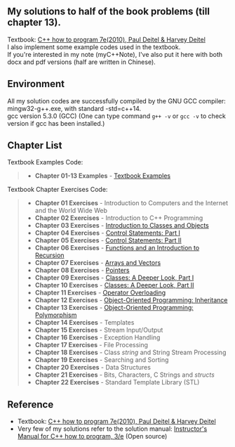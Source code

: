 ## My solutions to half of the book problems (till chapter 13).
Textbook: [C++ how to program 7e(2010), Paul Deitel & Harvey Deitel](http://www.deitel.com/Books/C/CHowtoProgram7e/tabid/3472/Default.aspx) <br />
I also implement some example codes used in the textbook. <br />
If you're interested in my note (myC++Note), I've also put it here with both docx and pdf versions (half are written in Chinese).

## Environment
All my solution codes are successfully compiled by the GNU GCC compiler: <br />
mingw32-g++.exe, with standard -std=c++14. <br />
gcc version 5.3.0 (GCC) (One can type command `g++ -v` or `gcc -v` to check version if gcc has been installed.)


## Chapter List
Textbook Examples Code:
> - **Chapter 01-13 Examples** - [Textbook Examples](https://github.com/wkCircle/Deitel_Cplusplus_Practice/tree/master/Textbook%20Examples)

Textbook Chapter Exercises Code:
> - **Chapter 01 Exercises** - Introduction to Computers and the Internet and the World Wide Web
> - **Chapter 02 Exercises** - Introduction to C++ Programming
> - **Chapter 03 Exercises** - [Introduction to Classes and Objects](https://github.com/wkCircle/Deitel_Cplusplus_Practice/tree/master/Chapter%203%20%26%204%20Exercises)
> - **Chapter 04 Exercises** - [Control Statements: Part I](https://github.com/wkCircle/Deitel_Cplusplus_Practice/tree/master/Chapter%203%20%26%204%20Exercises)
> - **Chapter 05 Exercises** - [Control Statements: Part II](https://github.com/wkCircle/Deitel_Cplusplus_Practice/tree/master/Chapter%205%20Exercises)
> - **Chapter 06 Exercises** - [Functions and an Introduction to Recursion](https://github.com/wkCircle/Deitel_Cplusplus_Practice/tree/master/Chapter%206%20Exercises)
> - **Chapter 07 Exercises** - [Arrays and Vectors](https://github.com/wkCircle/Deitel_Cplusplus_Practice/tree/master/Chapter%207%20Exercises)
> - **Chapter 08 Exercises** - [Pointers](https://github.com/wkCircle/Deitel_Cplusplus_Practice/tree/master/Chapter%208%20Exercises)
> - **Chapter 09 Exercises** - [Classes: A Deeper Look, Part I](https://github.com/wkCircle/Deitel_Cplusplus_Practice/tree/master/Chapter%209%20Exercises)
> - **Chapter 10 Exercises** - [Classes: A Deeper Look, Part II](https://github.com/wkCircle/Deitel_Cplusplus_Practice/tree/master/Chapter%2010%20Exercises)
> - **Chapter 11 Exercises** - [Operator Overloading](https://github.com/wkCircle/Deitel_Cplusplus_Practice/tree/master/Chapter%2011%20Exercises)
> - **Chapter 12 Exercises** - [Object-Oriented Programming: Inheritance](https://github.com/wkCircle/Deitel_Cplusplus_Practice/tree/master/Chapter12%20Exercises)
> - **Chapter 13 Exercises** - [Object-Oriented Programming: Polymorphism](https://github.com/wkCircle/Deitel_Cplusplus_Practice/tree/master/Chapter13%20Exercises)
> - **Chapter 14 Exercises** - Templates
> - **Chapter 15 Exercises** - Stream Input/Output
> - **Chapter 16 Exercises** - Exception Handling
> - **Chapter 17 Exercises** - File Processing
> - **Chapter 18 Exercises** - Class *string* and String Stream Processing
> - **Chapter 19 Exercises** - Searching and Sorting
> - **Chapter 20 Exercises** - Data Structures
> - **Chapter 21 Exercises** - Bits, Characters, C Strings and *structs*
> - **Chapter 22 Exercises** - Standard Template Library (STL)

## Reference
- Textbook: [C++ how to program 7e(2010), Paul Deitel & Harvey Deitel](http://www.deitel.com/Books/C/CHowtoProgram7e/tabid/3472/Default.aspx)
- Very few of my solutions refer to the solution manual: [Instructor's Manual for C++ how to program, 3/e](http://index-of.es/C++/solution%20Manual%20for%20C++%20How%20to%20Program.pdf) (Open source)
